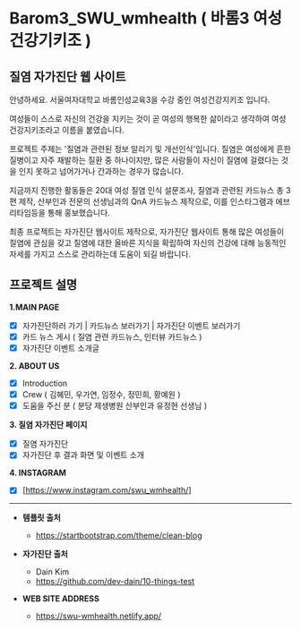 # Barom3_SWU_wmhealth ( 바롬3 여성건강기키조 ) 
## 질염 자가진단 웹 사이트

안녕하세요.
서울여자대학교 바롬인성교육3을 수강 중인 여성건강지키조 입니다.

여성들이 스스로 자신의 건강을 지키는 것이 곧 여성의 행복한 삶이라고 생각하여 여성건강지키조라고 이름을 붙였습니다.

프로젝트 주제는 '질염과 관련된 정보 알리기 및 개선인식'입니다.
질염은 여성에게 흔한 질병이고 자주 재발하는 질환 중 하나이지만, 많은 사람들이 자신이 질염에 걸렸다는 것을 인지 못하고 넘어가거나 간과하는 경우가 많습니다.

지금까지 진행한 활동들은 20대 여성 질염 인식 설문조사, 질염과 관련된 카드뉴스 총 3편 제작, 산부인과 전문의 선생님과의 QnA 카드뉴스 제작으로, 이를 인스타그램과 에브리타임등을 통해 홍보했습니다.

최종 프로젝트는 자가진단 웹사이트 제작으로, 자가진단 웹사이트 통해 많은 여성들이 질염에 관심을 갖고 질염에 대한 올바른 지식을 확립하여 자신의 건강에 대해 능동적인 자세를 가지고 스스로 관리하는데 도움이 되길 바랍니다.


## 프로젝트 설명

 **1.MAIN PAGE**
  - [x] 자가진단하러 가기 | 카드뉴스 보러가기 | 자가진단 이벤트 보러가기
  - [x] 카드 뉴스 게시 ( 질염 관련 카드뉴스, 인터뷰 카드뉴스 )
  - [x] 자가진단 이벤트 소개글

 **2. ABOUT US**
  - [x] Introduction
  - [x] Crew ( 김혜민, 우가연, 임정수, 정민희, 황예원 )
  - [x] 도움을 주신 분 ( 분당 제생병원 산부인과 유정현 선생님 )
 
 **3. 질염 자가진단 페이지**
  - [x] 질염 자가진단 
  - [x] 자가진단 후 결과 화면 및 이벤트 소개

 **4. INSTAGRAM**
  - [x] [https://www.instagram.com/swu_wmhealth/]
 
 
 ---
 
+ **템플릿 출처**
  + https://startbootstrap.com/theme/clean-blog

+ **자가진단 출처** 
  + Dain Kim
  + https://github.com/dev-dain/10-things-test

+ **WEB SITE ADDRESS**
  + https://swu-wmhealth.netlify.app/

